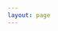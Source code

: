 ```yaml
---
layout: page
---
```

<script setup>
import KContact from './.vitepress/components/contact/KContact.vue';
</script>

<KContact />
